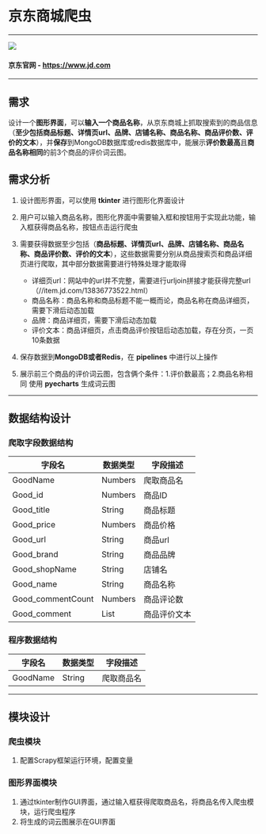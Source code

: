 # 京东商城爬虫

---

![](https://img.shields.io/badge/Python-3.11-green.svg)

#### 京东官网 - <https://www.jd.com>

---

## 需求

设计一个**图形界面**，可以**输入一个商品名称**，从京东商城上抓取搜索到的商品信息（**至少包括商品标题、详情页url、品牌、店铺名称、商品名称、商品评价数、评价的文本**），并**保存**到MongoDB数据库或redis数据库中，能展示**评价数最高**且**商品名称相同**的前3个商品的评价词云图。

## 需求分析

1. 设计图形界面，可以使用 **tkinter** 进行图形化界面设计
2. 用户可以输入商品名称，图形化界面中需要输入框和按钮用于实现此功能，输入框获得商品名称，按钮点击运行爬虫
3. 需要获得数据至少包括（**商品标题、详情页url、品牌、店铺名称、商品名称、商品评价数、评价的文本**），这些数据需要分别从商品搜索页和商品详细页进行爬取，其中部分数据需要进行特殊处理才能取得

    - 详细页url：网站中的url并不完整，需要进行urljoin拼接才能获得完整url（//item.jd.com/13836773522.html）
    - 商品名称：商品名称和商品标题不能一概而论，商品名称在商品详细页，需要下滑后动态加载
    - 品牌：商品详细页，需要下滑后动态加载
    - 评价文本：商品详细页，点击商品评价按钮后动态加载，存在分页，一页10条数据

4. 保存数据到**MongoDB或者Redis**，在 **pipelines** 中进行以上操作
5. 展示前三个商品的评价词云图，包含俩个条件：1.评价数最高；2.商品名称相同 使用 **pyecharts** 生成词云图

---

## 数据结构设计

### 爬取字段数据结构

| 字段名 | 数据类型 | 字段描述 |
| ----- | ----- | ----- |
| GoodName | Numbers | 爬取商品名 |
| Good_id | Numbers | 商品ID |
| Good_title | String | 商品标题 |
| Good_price | Numbers | 商品价格 |
| Good_url | String | 商品url |
| Good_brand | String | 商品品牌 |
| Good_shopName | String | 店铺名 |
| Good_name | String | 商品名称 |
| Good_commentCount | Numbers | 商品评论数 |
| Good_comment | List | 商品评价文本 |

### 程序数据结构

| 字段名 | 数据类型 | 字段描述 |
| ----- | ----- | ----- |
| GoodName | String | 爬取商品名 |

---

## 模块设计

### 爬虫模块

1. 配置Scrapy框架运行环境，配置变量

### 图形界面模块

1. 通过tkinter制作GUI界面，通过输入框获得爬取商品名，将商品名传入爬虫模块，运行爬虫程序
2. 将生成的词云图展示在GUI界面
